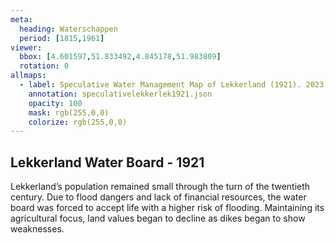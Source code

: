 ```yaml
---
meta:
  heading: Waterschappen
  period: [1815,1961]
viewer:
  bbox: [4.601597,51.833492,4.845178,51.983809]
  rotation: 0
allmaps:
  - label: Speculative Water Management Map of Lekkerland (1921). 2023. 925 x 625 mm, scale 1:10,000. The Berlage.  
    annotation: speculativelekkerlek1921.json
    opacity: 100
    mask: rgb(255,0,0)
    colorize: rgb(255,0,0)
---
```


## Lekkerland Water Board - 1921

Lekkerland’s population remained small through the turn of the twentieth century.  Due to flood dangers and lack of financial resources, the water board was forced to accept life with a higher risk of flooding. Maintaining its agricultural focus, land values began to decline as dikes began to show weaknesses. 
